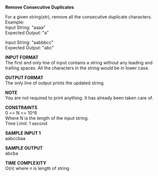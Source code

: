 **Remove Consecutive Duplicates**

For a given string(str), remove all the consecutive duplicate characters.\
Example:\
Input String: "aaaa"\
Expected Output: "a"

Input String: "aabbbcc"\
Expected Output: "abc"

**INPUT FORMAT**\
The first and only line of input contains a string without any leading and trailing spaces. All the characters in the string would be in lower case.

**OUTPUT FORMAT**\
The only line of output prints the updated string.

**NOTE**\
You are not required to print anything. It has already been taken care of.

**CONSTRAINTS**\
0 <= N <= 10^6\
Where N is the length of the input string.\
Time Limit: 1 second

**SAMPLE INPUT 1**\
aabccbaa

**SAMPLE OUTPUT**\
abcba

**TIME COMPLEXITY**\
O(n) where n is length of string